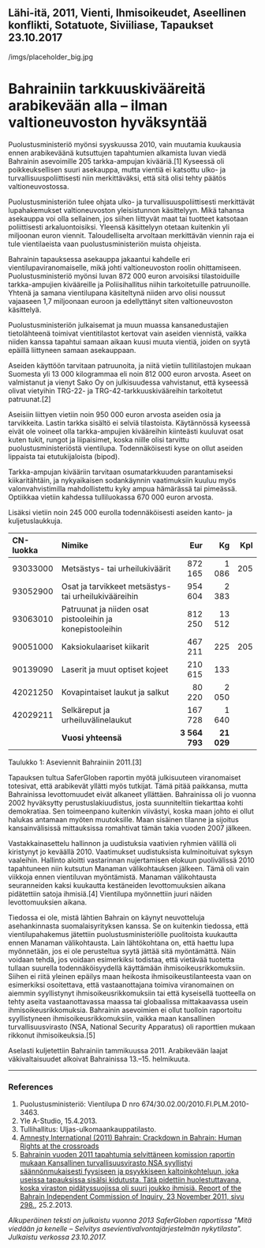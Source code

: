 Lähi-itä, 2011, Vienti, Ihmisoikeudet, Aseellinen konflikti, Sotatuote, Siviiliase, Tapaukset
23.10.2017
-
/imgs/placeholder_big.jpg

# Bahrainiin tarkkuuskivääreitä arabikevään alla – ilman valtioneuvoston hyväksyntää

Puolustusministeriö myönsi syyskuussa 2010, vain muutamia kuukausia ennen arabikeväänä kutsuttujen tapahtumien alkamista luvan viedä Bahrainin asevoimille 205 tarkka-ampujan kivääriä.[1] Kyseessä oli poikkeuksellisen suuri asekauppa, mutta vientiä ei katsottu ulko- ja turvallisuuspoliittisesti niin merkittäväksi, että sitä olisi tehty päätös valtioneuvostossa.

Puolustusministeriön tulee ohjata ulko- ja turvallisuuspoliittisesti merkittävät lupahakemukset valtioneuvoston yleisistunnon käsittelyyn. Mikä tahansa asekauppa voi olla sellainen, jos siihen liittyvät maat tai tuotteet katsotaan poliittisesti arkaluontoisiksi. Yleensä käsittelyyn otetaan kuitenkin yli miljoonan euron viennit. Taloudelliselta arvoltaan merkittävän viennin raja ei tule vientilaeista vaan puolustusministeriön muista ohjeista.

Bahrainin tapauksessa asekauppa jakaantui kahdelle eri vientilupaviranomaiselle, mikä johti valtioneuvoston roolin ohittamiseen. Puolustusministeriö myönsi luvan 872 000 euron arvoisiksi tilastoiduille tarkka-ampujien kivääreille ja Poliisihallitus niihin tarkoitetuille patruunoille. Yhtenä ja samana vientilupana käsiteltynä niiden arvo olisi noussut vajaaseen 1,7 miljoonaan euroon ja edellyttänyt siten valtioneuvoston käsittelyä.

Puolustusministeriön julkaisemat ja muun muassa kansanedustajien tietolähteenä toimivat vientitilastot kertovat vain aseiden viennistä, vaikka niiden kanssa tapahtui samaan aikaan kuusi muuta vientiä, joiden on syytä epäillä liittyneen samaan asekauppaan.

Aseiden käyttöön tarvitaan patruunoita, ja niitä vietiin tullitilastojen mukaan Suomesta yli 13 000 kilogrammaa eli noin 812 000 euron arvosta. Aseet on valmistanut ja vienyt Sako Oy on julkisuudessa vahvistanut, että kyseessä olivat vietyihin TRG-22- ja TRG-42-tarkkuuskivääreihin tarkoitetut patruunat.[2]

Aseisiin liittyen vietiin noin 950 000 euron arvosta aseiden osia ja tarvikkeita. Lastin tarkka sisältö ei selviä tilastoista. Käytännössä kyseessä eivät ole voineet olla tarkka-ampujien kivääreihin kiinteästi kuuluvat osat kuten tukit, rungot ja liipaisimet, koska niille olisi tarvittu puolustusministeriöstä vientilupa. Todennäköisesti kyse on ollut aseiden lippaista tai etutukijaloista (bipod).

Tarkka-ampujan kivääriin tarvitaan osumatarkkuuden parantamiseksi kiikaritähtäin, ja nykyaikaisen sodankäynnin vaatimuksiin kuuluu myös valonvahvistimilla mahdollistettu kyky ampua hämärässä tai pimeässä. Optiikkaa vietiin kahdessa tulliluokassa 670 000 euron arvosta.

Lisäksi vietiin noin 245 000 eurolla todennäköisesti aseiden kanto- ja kuljetuslaukkuja.

| CN-luokka | Nimike | Eur | Kg | Kpl |
|:--------- |:--------- | ---------:| ---------:| ---------:|
| 93033000 | Metsästys- tai urheilukiväärit | 872 165 | 1 086 | 205 |
| 93052900 | Osat ja tarvikkeet metsästys- tai urheilukivääreihin | 954 604 | 2 383 | |
| 93063010 | Patruunat ja niiden osat pistooleihin ja konepistooleihin | 812 250 | 13 512 | |
| 90051000 | Kaksiokulaariset kiikarit | 467 211 | 225 | 205 |
| 90139090 | Laserit ja muut optiset kojeet | 210 615 | 133 | |
| 42021250 | Kovapintaiset laukut ja salkut | 80 220 | 2 050 | |
| 42029211 | Selkäreput ja urheiluvälinelaukut | 167 728 | 1 640 | |
| | **Vuosi yhteensä** | **3 564 793** | **21 029** | |

Taulukko 1: Aseviennit Bahrainiin 2011.[3]

Tapauksen tultua SaferGloben raportin myötä julkisuuteen viranomaiset totesivat, että arabikevät yllätti myös tutkijat. Tämä pitää paikkansa, mutta Bahrainissa levottomuudet eivät alkaneet yllättäen. Bahrainissa oli jo vuonna 2002 hyväksytty perustuslakiuudistus, josta suunniteltiin tiekarttaa kohti demokratiaa. Sen toimeenpano kuitenkin viivästyi, koska maan johto ei ollut halukas antamaan myöten muutoksille. Maan sisäinen tilanne ja sijoitus kansainvälisissä mittauksissa romahtivat tämän takia vuoden 2007 jälkeen.

Vastakkainasettelu hallinnon ja uudistuksia vaativien ryhmien välillä oli kiristynyt jo keväällä 2010. Vaatimukset uudistuksista kulminoituivat syksyn vaaleihin. Hallinto aloitti vastarinnan nujertamisen elokuun puolivälissä 2010 tapahtuneen niin kutsutun Manaman välikohtauksen jälkeen. Tämä oli vain viikkoja ennen vientiluvan myöntämistä. Manaman välikohtausta seuranneiden kaksi kuukautta kestäneiden levottomuuksien aikana pidätettiin satoja ihmisiä.[4] Vientilupa myönnettiin juuri näiden levottomuuksien aikana.

Tiedossa ei ole, mistä lähtien Bahrain on käynyt neuvotteluja asehankinnasta suomalaisyrityksen kanssa. Se on kuitenkin tiedossa, että vientilupahakemus jätettiin puolustusministeriölle puolitoista kuukautta ennen Manaman välikohtausta. Lain lähtökohtana on, että haettu lupa myönnetään, jos ei ole perusteltua syytä jättää sitä myöntämättä. Näin voidaan tehdä, jos voidaan esimerkiksi todistaa, että vietävää tuotetta tullaan suurella todennäköisyydellä käyttämään ihmisoikeusrikkomuksiin. Siihen ei riitä yleinen epäilys maan heikosta ihmisoikeustilanteesta vaan on esimerkiksi osoitettava, että vastaanottajana toimiva viranomainen on aiemmin syyllistynyt ihmisoikeusrikkomuksiin tai että kyseisellä tuotteella on tehty aseita vastaanottavassa maassa tai globaalissa mittakaavassa usein ihmisoikeusrikkomuksia. Bahrainin asevoimien ei ollut tuolloin raportoitu syyllistyneen ihmisoikeusrikkomuksiin, vaikka maan kansallinen turvallisuusvirasto (NSA, National Security Apparatus) oli raporttien mukaan rikkonut ihmisoikeuksia.[5]

Aselasti kuljetettiin Bahrainiin tammikuussa 2011. Arabikevään laajat väkivaltaisuudet alkoivat Bahrainissa 13.–15. helmikuuta.

***

### References
1. Puolustusministeriö: Vientilupa D nro 674/30.02.00/2010.FI.PLM.2010-3463.
2. Yle A-Studio, 15.4.2013.
3. Tullihallitus: Uljas-ulkomaankauppatilasto.
4. [Amnesty International (2011) Bahrain: Crackdown in Bahrain: Human Rights at the crossroads](http://www.amnesty.org/en/library/asset/MDE11/001/2011/en/cb766afa-fba0-4218-95ec-f4648b85e620/mde110012011en.pdf)
5. [Bahrainin vuoden 2011 tapahtumia selvittäneen komission raportin mukaan Kansallinen turvallisuusvirasto NSA syyllistyi säännönmukaisesti fyysiseen ja psyykkiseen kaltoinkohteluun, joka useissa tapauksissa sisälsi kidutusta. Tätä pidettiin huolestuttavana, koska viraston pidätyssuojissa oli suuri joukko ihmisiä. Report of the Bahrain Independent Commission of Inquiry, 23 November 2011, sivu 298.](http://files.bici.org.bh/BICIreportEN.pdf), 25.2.2013.

*Alkuperäinen teksti on julkaistu vuonna 2013 SaferGloben raportissa "Mitä viedään ja kenelle – Selvitys asevientivalvontajärjestelmän nykytilasta".
Julkaistu verkossa 23.10.2017.*